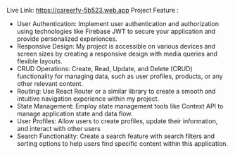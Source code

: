 Live Link: https://careerfy-5b523.web.app
Project Feature :
- User Authentication:
  Implement user authentication and authorization using technologies like Firebase JWT to secure your application
  and provide personalized experiences.
- Responsive Design:
   My project is accessible on various devices and screen sizes by creating a responsive design with media queries and flexible layouts.
- CRUD Operations:
  Create, Read, Update, and Delete (CRUD) functionality for managing data, such as user profiles, products, or any other relevant content.
- Routing:
  Use React Router or a similar library to create a smooth and intuitive navigation experience within my project.
- State Management:
  Employ state management tools like Context API to manage application state and data flow.
- User Profiles:
  Allow users to create profiles, update their information, and interact with other users
- Search Functionality:
  Create a search feature with search filters and sorting options to help users find specific content within this application.
